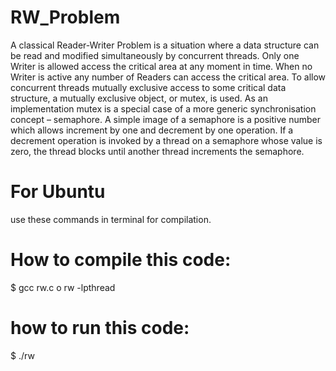 # RW_Problem
A classical Reader-Writer Problem is a situation where a data structure can be read and modified simultaneously by concurrent threads. Only one Writer is allowed access the critical area at any moment in time. When no Writer is active any number of Readers can access the critical area. To allow concurrent threads mutually exclusive access to some critical data structure, a mutually exclusive object, or mutex, is used. As an implementation mutex is a special case of a more generic synchronisation concept – semaphore. A simple image of a semaphore is a positive number which allows increment by one and decrement by one operation. If a decrement operation is invoked by a thread on a semaphore whose value is zero, the thread blocks until another thread increments the semaphore. 
 # For Ubuntu 
 use these commands in terminal for compilation.
 # How to compile this code:
   $ gcc rw.c o rw -lpthread
 # how to run this code:
  $ ./rw
  
